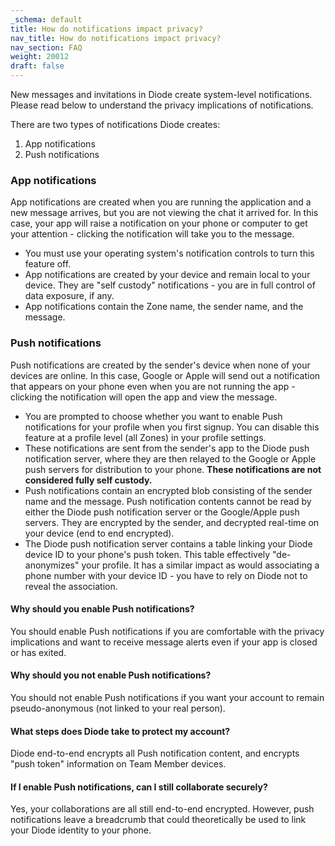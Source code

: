 ```yaml
---
_schema: default
title: How do notifications impact privacy?
nav_title: How do notifications impact privacy?
nav_section: FAQ
weight: 20012
draft: false
---
```

New messages and invitations in Diode create system-level notifications.  Please read below to understand the privacy implications of notifications.

There are two types of notifications Diode creates:

1. App notifications
2. Push notifications

### App notifications

App notifications are created when you are running the application and a new message arrives, but you are not viewing the chat it arrived for.  In this case, your app will raise a notification on your phone or computer to get your attention - clicking the notification will take you to the message.

* You must use your operating system's notification controls to turn this feature off.
* App notifications are created by your device and remain local to your device.  They are "self custody" notifications - you are in full control of data exposure, if any.
* App notifications contain the Zone name, the sender name, and the message.

### Push notifications

Push notifications are created by the sender's device when none of your devices are online.  In this case, Google or Apple will send out a notification that appears on your phone even when you are not running the app - clicking the notification will open the app and view the message.

* You are prompted to choose whether you want to enable Push notifications for your profile when you first signup.  You can disable this feature at a profile level (all Zones) in your profile settings.
* These notifications are sent from the sender's app to the Diode push notification server, where they are then relayed to the Google or Apple push servers for distribution to your phone.  **These notifications are not considered fully self custody.**
* Push notifications contain an encrypted blob consisting of the sender name and the message.  Push notification contents cannot be read by either the Diode push notification server or the Google/Apple push servers.  They are encrypted by the sender, and decrypted real-time on your device (end to end encrypted).
* The Diode push notification server contains a table linking your Diode device ID to your phone's push token.  This table effectively "de-anonymizes" your profile.  It has a similar impact as would associating a phone number with your device ID -  you have to rely on Diode not to reveal the association.

#### Why should you enable Push notifications?

You should enable Push notifications if you are comfortable with the privacy implications and want to receive message alerts even if your app is closed or has exited.

#### Why should you not enable Push notifications?

You should not enable Push notifications if you want your account to remain pseudo-anonymous (not linked to your real person).

#### What steps does Diode take to protect my account?

Diode end-to-end encrypts all Push notification content, and encrypts "push token" information on Team Member devices.

#### If I enable Push notifications, can I still collaborate securely?

Yes, your collaborations are all still end-to-end encrypted.  However, push notifications leave a breadcrumb that could theoretically be used to link your Diode identity to your phone.